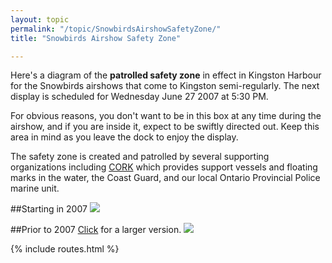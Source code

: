 ```yaml
---
layout: topic
permalink: "/topic/SnowbirdsAirshowSafetyZone/"
title: "Snowbirds Airshow Safety Zone"

---
```


Here's a diagram of the <strong>patrolled safety zone</strong> in effect in Kingston Harbour for the Snowbirds airshows that come to Kingston semi-regularly.  The next display is scheduled for Wednesday June 27 2007 at 5:30 PM.

For obvious reasons, you don't want to be in this box at any time during the airshow, and if you are inside it, expect to be swiftly directed out.  Keep this area in mind as you leave the dock to enjoy the display.

The safety zone is created and patrolled by several supporting organizations including <a href="http://cork.org">CORK</a> which provides support vessels and floating marks in the water, the Coast Guard, and our local Ontario Provincial Police marine unit.

##Starting in 2007
<img src="http://k7Waterfront.org/Images/SnowBirds1.jpg">


##Prior to 2007
<a href="http://K7Waterfront.org/Images/SnowBirds049.jpg">Click</a> for a larger version.
<a href="http://K7Waterfront.org/Images/SnowBirds049.jpg"><img src="http://k7Waterfront.org/Images/SnowBirds049-1000.jpg"></a>

{% include routes.html %}
